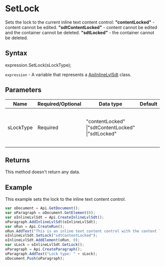 # SetLock

Sets the lock to the current inline text content control:**"contentLocked"** - content cannot be edited.**"sdtContentLocked"** - content cannot be edited and the container cannot be deleted.**"sdtLocked"** - the container cannot be deleted.

## Syntax

expression.SetLock(sLockType);

`expression` - A variable that represents a [ApiInlineLvlSdt](../ApiInlineLvlSdt.md) class.

## Parameters

| **Name** | **Required/Optional** | **Data type** | **Default** | **Description** |
| ------------- | ------------- | ------------- | ------------- | ------------- |
| sLockType | Required | "contentLocked" &#124;"sdtContentLocked" &#124;"sdtLocked" |  | The lock type applied to the inline text content control. |

## Returns

This method doesn't return any data.

## Example

This example sets the lock to the inline text content control.

```javascript
var oDocument = Api.GetDocument();
var oParagraph = oDocument.GetElement(0);
var oInlineLvlSdt = Api.CreateInlineLvlSdt();
oParagraph.AddInlineLvlSdt(oInlineLvlSdt);
var oRun = Api.CreateRun();
oRun.AddText("This is an inline text content control with the content lock set to it.");
oInlineLvlSdt.SetLock("sdtContentLocked");
oInlineLvlSdt.AddElement(oRun, 0);
var sLock = oInlineLvlSdt.GetLock();
oParagraph = Api.CreateParagraph();
oParagraph.AddText("Lock type: " + sLock);
oDocument.Push(oParagraph);
```
